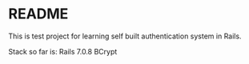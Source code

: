 # README
This is test project for learning self built authentication system in Rails.

Stack so far is:
Rails 7.0.8
BCrypt
